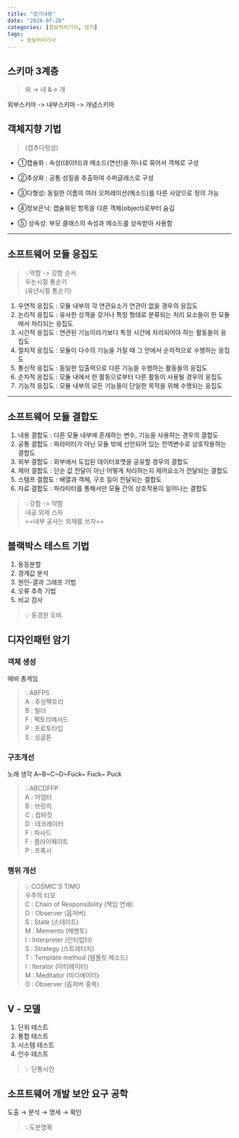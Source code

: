 ```yaml
---
title: "암기내용"
date: "2024-07-26"
categories: [정보처리기사, 암기]
tags:
    - 정보처리기사 
---
```


## 스키마 3계층

> 외 &rarr; 내 &&rarr; 개

외부스키마 -> 내부스키마 -> 개념스키마


## 객체지향 기법
>(캡추다정상)

- ①캡슐화 : 속성(데이터)과 메소드(연산)을 하나로 묶어서 객체로 구성

- ②추상화 : 공통 성질을 추출하여 수퍼글래스로 구성

- ③다형성: 동일한 이름의 여러 오퍼레이션(메소드)를 다른 사양으로 정의 가능

- ④정보은닉: 캡슐화된 항목을 다른 객체(object)로부터 숨김

- ⑤ 상속성: 부모 클래스의 속성과 메소드를 상속받아 사용함

----------------------

## 소프트웨어 모듈 응집도

>💡약함 -> 강함 순서   
우논시절 통순기   
(유년시절 통순기)

1. 우연적 응집도 : 모듈 내부의 각 연관요소가 연관이 없을 경우의 응집도
2. 논리적 응집도 : 유사한 성격을 갖거나 특정 형태로 분류되는 처리 요소들이 한 모듈에서 처리되는 응집도
3. 시간적 응집도 : 연관된 기능이라기보다 특정 시간에 처리되어야 하는 활동들의 응집도
4. 절차적 응집도 : 모듈이 다수의 기능을 가질 때 그 안에서 순차적으로 수행하는 응집도
5. 통신적 응집도 : 동일한 입출력으로 다른 기능을 수행하는 활동들의 응집도
6. 순차적 응집도 : 모듈 내에서 한 활동으로부터 다른 활동이 사용될 경우의 응집도
7. 기능적 응집도 : 모듈 내부의 모든 기능들이 단일한 목적을 위해 수행되는 응집도

--------------------

## 소프트웨어 모듈 결합도

1. 내용 결합도 : 다른 모듈 내부에 존재하는 변수, 기능을 사용하는 경우의 결합도
2. 공통 결합도 : 파라미터가 아닌 모듈 밖에 선언되어 있는 전역변수로 상호작용하는 결합도
3. 외부 결합도 : 외부에서 도입된 데이터포맷을 공유할 경우의 결합도
4. 제어 결합도 : 단순 값 전달이 아닌 어떻게 처리하는지 제어요소가 전달되는 결합도
5. 스탬프 결합도 : 배열과 객체, 구조 등이 전달되는 결합도
6. 자료 결합도 : 파라미터를 통해서만 모듈 간의 상호작용이 일어나는 결합도

> 💡강함 -> 약함  
내공 외제 스자  
==내부 공사는 외제를 쓰자==


## 블랙박스 테스트 기법

1. 동등분할
2. 경계값 분석
3. 원인-결과 그래프 기법
4. 오류 추측 기법
5. 비교 검사

> 💡 동경원 오비.

## 디자인패턴 암기

### 객체 생성
에비 총게임
>💡ABFPS  
 A : 추상팩토리  
 B : 빌더  
 F : 팩토리메서드  
 P : 프로토타입  
 S : 싱글톤

### 구조개선
노래 생각 
A~B~C~D~Fuck~ Fuck~ Puck
>💡ABCDFFP  
A : 어댑터  
B : 브릿지  
C : 컴파짓  
D : 데코레이터  
F : 파사드  
F : 플라이웨이트  
P : 프록시   


### 행위 개선

> 💡 COSMIC'S TIMO  
우주의 티모  
C : Chain of Responsibility (책임 연쇄)   
O : Observer (옵저버)   
S : State (스테이트)  
M : Memento (메멘토)   
I : Interpreter (인터럽터)  
S : Strategy (스트레터지)   
T : Template method  (템플릿 메소드)  
I : Iterator   (이터레이터)  
M : Meditator (미디에이터)  
O : Observer (옵저버 중복)


## V - 모델

1. 단위 테스트 
2. 통합 테스트
3. 시스템 테스트
4. 인수 테스트

> 💡 단통시인 

## 소프트웨어 개발 보안 요구 공학

도출 &rarr; 분석 &rarr;  명세 &rarr; 확인 

>💡도분명확